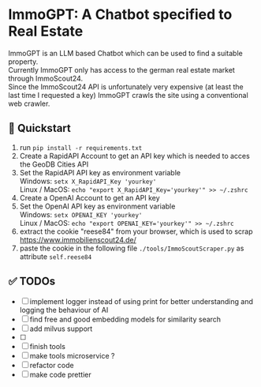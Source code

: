 # ImmoGPT: A Chatbot specified to Real Estate
ImmoGPT is an LLM based Chatbot which can be used to find a suitable property.  
Currently ImmoGPT only has access to the german real estate market through ImmoScout24.  
Since the ImmoScout24 API is unfortunately very expensive (at least the last time I requested a key) ImmoGPT crawls the site using a conventional web crawler.


## 🚀 Quickstart
1. run  ``` pip install -r requirements.txt ```
2. Create a RapidAPI Account to get an API key which is needed to acces the GeoDB Cities API
3. Set the RapidAPI API key as environment variable  
 Windows: ``` setx X_RapidAPI_Key 'yourkey' ```  
 Linux / MacOS: ```echo "export X_RapidAPI_Key='yourkey'" >> ~/.zshrc```
3. Create a OpenAI Account to get an API key
4. Set the OpenAI API key as environment variable  
 Windows: ``` setx OPENAI_KEY 'yourkey' ```  
 Linux / MacOS: ```echo "export OPENAI_KEY='yourkey'" >> ~/.zshrc```
5. extract the cookie "reese84" from your browser, which is used to scrap https://www.immobilienscout24.de/
6. paste the cookie in the following file ```./tools/ImmoScoutScraper.py``` as attribute ```self.reese84```



## ✅ TODOs
- [ ] implement logger instead of using print for better understanding and logging the behaviour of AI
- [ ] find free and good embedding models for similarity search  
- [ ] add milvus support
- [ ] 
- [ ] finish tools
- [ ] make tools microservice ? 
- [ ] refactor code
- [ ] make code prettier
